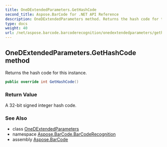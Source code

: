 ```yaml
---
title: OneDExtendedParameters.GetHashCode
second_title: Aspose.BarCode for .NET API Reference
description: OneDExtendedParameters method. Returns the hash code for this instance
type: docs
weight: 40
url: /net/aspose.barcode.barcoderecognition/onedextendedparameters/gethashcode/
---
```

## OneDExtendedParameters.GetHashCode method

Returns the hash code for this instance.

```csharp
public override int GetHashCode()
```

### Return Value

A 32-bit signed integer hash code.

### See Also

* class [OneDExtendedParameters](../)
* namespace [Aspose.BarCode.BarCodeRecognition](../../../aspose.barcode.barcoderecognition/)
* assembly [Aspose.BarCode](../../../)


